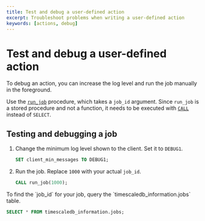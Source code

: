 ```yaml
---
title: Test and debug a user-defined action
excerpt: Troubleshoot problems when writing a user-defined action
keywords: [actions, debug]
---
```


# Test and debug a user-defined action
To debug an action, you can increase the log level and run the job manually in
the foreground.

Use the [`run_job`][api-run_job] procedure, which takes a `job_id` argument.
Since `run_job` is a stored procedure and not a function, it needs to be
executed with [`CALL`][postgres-call] instead of `SELECT`.

<procedure>

## Testing and debugging a job
1.  Change the minimum log level shown to the client. Set it to `DEBUG1`. 
    ```sql
    SET client_min_messages TO DEBUG1;
    ```
1.  Run the job. Replace `1000` with your actual `job_id`.
    ```sql
    CALL run_job(1000);
    ```

<highlight type="note">
To find the `job_id` for your job, query the `timescaledb_information.jobs`
table.

```sql
SELECT * FROM timescaledb_information.jobs;
```
</highlight>

</procedure>

[api-run_job]: /api/:currentVersion:/actions/run_job
[postgres-call]: https://www.postgresql.org/docs/current/sql-call.html
